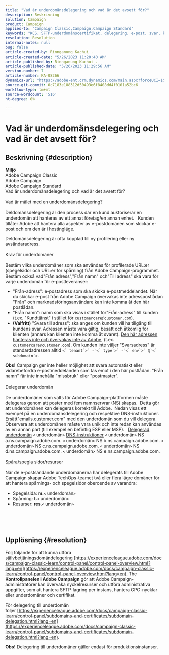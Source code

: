 ```yaml
---
title: "Vad är underdomänsdelegering och vad är det avsett för?"
description: Beskrivning
solution: Campaign
product: Campaign
applies-to: "Campaign Classic,Campaign,Campaign Standard"
keywords: "KCS, SFTP-underdomänscertifikat, delegering, e-post, svar, kampanj"
resolution: Resolution
internal-notes: null
bug: false
article-created-by: Rinnganung Kachui .
article-created-date: "5/26/2023 11:20:40 AM"
article-published-by: Rinnganung Kachui .
article-published-date: "5/26/2023 11:29:56 AM"
version-number: 7
article-number: KA-08266
dynamics-url: "https://adobe-ent.crm.dynamics.com/main.aspx?forceUCI=1&pagetype=entityrecord&etn=knowledgearticle&id=c99d6e52-b7fb-ed11-8849-6045bd006c82"
source-git-commit: 0c7183e188312d50493e6f8408dd4f0101a52bc6
workflow-type: tm+mt
source-wordcount: '516'
ht-degree: 0%

---
```


# Vad är underdomänsdelegering och vad är det avsett för?

## Beskrivning {#description}

<b>Miljö</b>
<br>Adobe Campaign Classic
<br>Adobe Campaign
<br>Adobe Campaign Standard
<br>Vad är underdomänsdelegering och vad är det avsett för?<br><br>Vad är målet med en underdomänsdelegering?<br><br>
Deldomänsdelegering är den process där en kund auktoriserar en underdomän att hanteras av ett annat företag/en annan enhet.  
Kunden tillåter Adobe att hantera alla aspekter av e-postdomänen som skickar e-post och om den är i hostingläge.

Deldomänsdelegering är ofta kopplad till ny profilering eller ny avsändaradress.
<br><br>Krav för underdomäner<br><br>
Bestäm vilka underdomäner som ska användas för profilerade URL:er (spegelsidor och URL:er för spårning) från Adobe Campaign-programmet.  
Bestäm också vad&quot;Från adress&quot;,&quot;Från namn&quot; och&quot;Till adress&quot; ska vara för varje underdomän för e-postleveranser:

- &quot;Från-adress&quot;: e-postadress som ska skicka e-postmeddelandet. När du skickar e-post från Adobe Campaign övervakas inte adresspostlådan &quot;Från&quot; och marknadsföringsanvändare kan inte komma åt den här postlådan.
- &quot;Från namn&quot;: namn som ska visas i stället för&quot;Från-adress&quot; till kunden (t.ex. &quot;Kundtjänst&quot; i stället för `customercare@customer.com`).
- <b>(Valfritt)</b> &quot;Svara till adress&quot;: ska anges om kunden vill ha tillgång till kundens svar. Adressen måste vara giltig, besatt och åtkomlig för klienten (annars kan klienten inte komma åt svaret). <u>Den här adressen hanteras inte och övervakas inte av Adobe</u>, (t.ex. `customercare@customer.com`). Om kunden inte väljer &quot;Svarsadress&quot; är standardadressen alltid ``<` tenant`>` -`<` type`>` -`<` env`>` @`<` subdomain`>``.


<b>Obs!</b> Campaign ger inte heller möjlighet att svara automatiskt eller vidarebefordra e-postmeddelanden som tas emot i den här postlådan. &quot;Från namn&quot; får inte innehålla &quot;missbruk&quot; eller &quot;postmaster&quot;.
<br><br>Delegerar underdomän<br><br>
De underdomäner som valts för Adobe Campaign-plattformen måste delegeras genom att poster med fem namnservrar (NS) skapas. 
Detta gör att underdomänen kan delegeras korrekt till Adobe.  Nedan visas ett exempel på en underdomänsdelegering och respektive DNS-instruktioner.  
Ersätt&quot;emails.customer.com&quot; med den underdomän som du vill delegera.  
Observera att underdomänen måste vara unik och inte redan kan användas av en annan part (till exempel en befintlig ESP eller MSP).
 
<u>Delegerad underdomän</u>
`<` underdomän`>`
<u>DNS-instruktioner</u>
`<` underdomän`>`  NS a.ns.campaign.adobe.com.
`<` underdomän`>`  NS b.ns.campaign.adobe.com.
`<` underdomän`>`  NS c.ns.campaign.adobe.com.
`<` underdomän`>`  NS d.ns.campaign.adobe.com.
`<` underdomän`>`  NS e.ns.campaign.adobe.com.
<br><br>Spåra/spegla sidor/resurser<br><br>
När de e-postsändande underdomänerna har delegerats till Adobe Campaign skapar Adobe TechOps-teamet två eller flera lägre domäner för att hantera spårnings- och spegelsidor oberoende av varandra:

- Spegelsida: <b>m.</b>`<` underdomän`>`
- Spårning: <b>t.</b>`<` underdomän`>`
- Resurser: <b>res.</b>`<` underdomän`>`

<br><br> <br>

## Upplösning {#resolution}


Följ följande för att kunna utföra självbetjäningsdomändelegering [https://experienceleague.adobe.com/docs/campaign-classic-learn/control-panel/control-panel-overview.html?lang=en](https://experienceleague.adobe.com/docs/campaign-classic-learn/control-panel/control-panel-overview.html?lang=en).
The <b>Kontrollpanelen i Adobe Campaign</b> gör att Adobe Campaign-administratörer kan övervaka nyckelresurser och utföra administrativa uppgifter, som att hantera SFTP-lagring per instans, hantera GPG-nycklar eller underdomäner och certifikat.

För delegering till underdomän följer [https://experienceleague.adobe.com/docs/campaign-classic-learn/control-panel/subdomains-and-certificates/subdomain-delegation.html?lang=en](https://experienceleague.adobe.com/docs/campaign-classic-learn/control-panel/subdomains-and-certificates/subdomain-delegation.html?lang=en).

<b>Obs!</b> Delegering till underdomäner gäller endast för produktionsinstanser.
